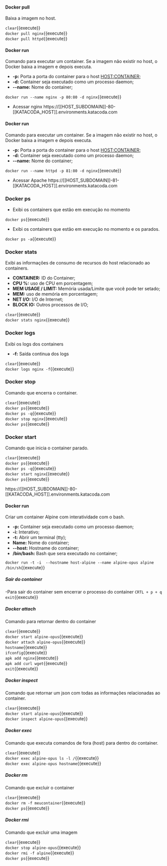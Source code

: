 #### Docker pull
Baixa a imagem no host.

`clear`{{execute}} <br>
`docker pull nginx`{{execute}} <br>
`docker pull httpd`{{execute}}

#### Docker run
Comando para executar um container. Se a imagem não existir no host, o Docker baixa a imagem e depois executa.

- **-p:** Porta a porta do container para o host <HOST:CONTAINER>;
- **-d:** Container seja executado como um processo daemon;
- **--name:** Nome do container;

`docker run --name nginx -p 80:80 -d nginx`{{execute}}

- Acessar nginx
https://[[HOST_SUBDOMAIN]]-80-[[KATACODA_HOST]].environments.katacoda.com



#### Docker run
Comando para executar um container. Se a imagem não existir no host, o Docker baixa a imagem e depois executa.

- **-p:** Porta a porta do container para o host <HOST:CONTAINER>;
- **-d:** Container seja executado como um processo daemon;
- **--name:** Nome do container;

`docker run --name httpd -p 81:80 -d nginx`{{execute}}

- Acessar Apache
https://[[HOST_SUBDOMAIN]]-81-[[KATACODA_HOST]].environments.katacoda.com

### Docker ps

- Exibi os containers que estão em execução no momento

`docker ps`{{execute}}

- Exibi os containers que estão em execução no momento e os parados.

`docker ps -a`{{execute}}


### Docker stats

Exibi as informações de consumo de recursos do host relacionado ao containers.

- **CONTAINER:** ID do Container;
- **CPU %:** uso de CPU em porcentagem;
- **MEM USAGE / LIMIT:** Memória usada/Limite que você pode ter setado;
- **MEM:** uso de memória em porcentagem;
- **NET I/O:** I/O de Internet;
- **BLOCK IO:** Outros processos de I/O;

`clear`{{execute}} <br>
`docker stats nginx`{{execute}}


### Docker logs

Exibi os logs dos containers

- **-f:** Saída continua dos logs

`clear`{{execute}} <br>
`docker logs nginx -f`{{execute}}

### Docker stop

Comando que encerra o container.

`clear`{{execute}} <br>
`docker ps`{{execute}} <br>
`docker ps -q`{{execute}} <br>
`docker stop nginx`{{execute}} <br>
`docker ps`{{execute}} <br>


### Docker start

Comando que inicia o container parado.

`clear`{{execute}} <br>
`docker ps`{{execute}} <br>
`docker ps -q`{{execute}} <br>
`docker start nginx`{{execute}} <br>
`docker ps`{{execute}} <br>

https://[[HOST_SUBDOMAIN]]-80-[[KATACODA_HOST]].environments.katacoda.com


#### Docker run

Criar um container Alpine com interatividade com o bash. 

- **-p:** Container seja executado como um processo daemon;
- **-i:** Interativo;
- **-t:** Abrir um terminal (tty);
- **Name:** Nome do container;
- **--host:** Hostname do container;
- **/bin/bash:** Bash que sera executado no container;

`docker run -t -i  --hostname host-alpine --name alpine-opus alpine /bin/sh`{{execute}}

##### Sair do container
-Para sair do container sem encerrar o processo do container `CRTL + p + q`<br>
`exit`{{execute}} <br>

##### Docker attach
Comando para retornar dentro do container

`clear`{{execute}} <br>
`docker start alpine-opus`{{execute}}  <br>
`docker attach alpine-opus`{{execute}} <br>
`hostname`{{execute}}  <br>
`ifconfig`{{execute}} <br>
`apk add nginx`{{execute}}  <br>
`apk add curl wget`{{execute}} <br>
`exit`{{execute}}

##### Docker inspect
Comando que retornar um json com todas as informações relacionadas ao container.

`clear`{{execute}}  <br>
`docker start alpine-opus`{{execute}}  <br>
`docker inspect alpine-opus`{{execute}}  <br>

##### Docker exec
Comando que executa comandos de fora (host) para dentro do container.

`clear`{{execute}} <br>
`docker exec alpine-opus ls -l /`{{execute}}  <br>
`docker exec alpine-opus hostname`{{execute}}  <br>

##### Docker rm
Comando que excluir o container

`clear`{{execute}} <br>
`docker rm -f meucontainer`{{execute}}  <br>
`docker ps`{{execute}}  <br>

##### Docker rmi
Comando que excluir uma imagem

`clear`{{execute}} <br>
`docker stop alpine-opus`{{execute}}  <br>
`docker rmi -f alpine`{{execute}}  <br>
`docker ps`{{execute}}  <br>